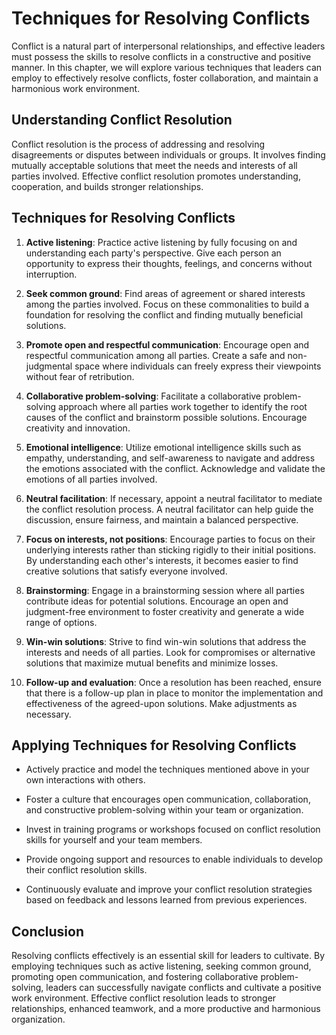 Techniques for Resolving Conflicts
==============================================

Conflict is a natural part of interpersonal relationships, and effective leaders must possess the skills to resolve conflicts in a constructive and positive manner. In this chapter, we will explore various techniques that leaders can employ to effectively resolve conflicts, foster collaboration, and maintain a harmonious work environment.

Understanding Conflict Resolution
---------------------------------

Conflict resolution is the process of addressing and resolving disagreements or disputes between individuals or groups. It involves finding mutually acceptable solutions that meet the needs and interests of all parties involved. Effective conflict resolution promotes understanding, cooperation, and builds stronger relationships.

Techniques for Resolving Conflicts
----------------------------------

1. **Active listening**: Practice active listening by fully focusing on and understanding each party's perspective. Give each person an opportunity to express their thoughts, feelings, and concerns without interruption.

2. **Seek common ground**: Find areas of agreement or shared interests among the parties involved. Focus on these commonalities to build a foundation for resolving the conflict and finding mutually beneficial solutions.

3. **Promote open and respectful communication**: Encourage open and respectful communication among all parties. Create a safe and non-judgmental space where individuals can freely express their viewpoints without fear of retribution.

4. **Collaborative problem-solving**: Facilitate a collaborative problem-solving approach where all parties work together to identify the root causes of the conflict and brainstorm possible solutions. Encourage creativity and innovation.

5. **Emotional intelligence**: Utilize emotional intelligence skills such as empathy, understanding, and self-awareness to navigate and address the emotions associated with the conflict. Acknowledge and validate the emotions of all parties involved.

6. **Neutral facilitation**: If necessary, appoint a neutral facilitator to mediate the conflict resolution process. A neutral facilitator can help guide the discussion, ensure fairness, and maintain a balanced perspective.

7. **Focus on interests, not positions**: Encourage parties to focus on their underlying interests rather than sticking rigidly to their initial positions. By understanding each other's interests, it becomes easier to find creative solutions that satisfy everyone involved.

8. **Brainstorming**: Engage in a brainstorming session where all parties contribute ideas for potential solutions. Encourage an open and judgment-free environment to foster creativity and generate a wide range of options.

9. **Win-win solutions**: Strive to find win-win solutions that address the interests and needs of all parties. Look for compromises or alternative solutions that maximize mutual benefits and minimize losses.

10. **Follow-up and evaluation**: Once a resolution has been reached, ensure that there is a follow-up plan in place to monitor the implementation and effectiveness of the agreed-upon solutions. Make adjustments as necessary.

Applying Techniques for Resolving Conflicts
-------------------------------------------

* Actively practice and model the techniques mentioned above in your own interactions with others.

* Foster a culture that encourages open communication, collaboration, and constructive problem-solving within your team or organization.

* Invest in training programs or workshops focused on conflict resolution skills for yourself and your team members.

* Provide ongoing support and resources to enable individuals to develop their conflict resolution skills.

* Continuously evaluate and improve your conflict resolution strategies based on feedback and lessons learned from previous experiences.

Conclusion
----------

Resolving conflicts effectively is an essential skill for leaders to cultivate. By employing techniques such as active listening, seeking common ground, promoting open communication, and fostering collaborative problem-solving, leaders can successfully navigate conflicts and cultivate a positive work environment. Effective conflict resolution leads to stronger relationships, enhanced teamwork, and a more productive and harmonious organization.
